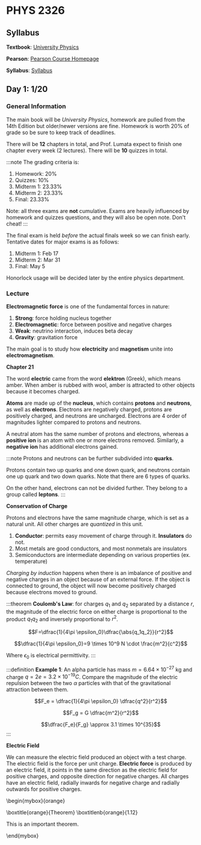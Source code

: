 # PHYS 2326

## Syllabus

**Textbook**: [University Physics](./tb_2326.md)

**Pearson**: [Pearson Course Homepage](https://openvellum.ecollege.com/course.html?courseId=16583132&OpenVellumHMAC=22ab86d4c4f68ab9bc31226fecbc9bb3#10001)

**Syllabus**: [Syllabus](./syllabus_2326.pdf)

## Day 1: 1/20

### General Information

The main book will be *University Physics*, homework are pulled from the 14th Edition but older/newer versions are fine. Homework is worth 20% of grade so be sure to keep track of deadlines.

There will be **12** chapters in total, and Prof. Lumata expect to finish one chapter every week (2 lectures). There will be **10** quizzes in total.

:::note
The grading criteria is:

1. Homework: 20%
2. Quizzes: 10%
3. Midterm 1: 23.33%
4. Midterm 2: 23.33%
5. Final: 23.33%

Note: all three exams are **not** cumulative. Exams are heavily influenced by homework and quizzes questions, and they will also be open note. Don't cheat!
:::

The final exam is held *before* the actual finals week so we can finish early. Tentative dates for major exams is as follows:

1. Midterm 1: Feb 17
2. Midterm 2: Mar 31
3. Final: May 5

Honorlock usage will be decided later by the entire physics department.

### Lecture

**Electromagnetic force** is one of the fundamental forces in nature:

1. **Strong**: force holding nucleus together
2. **Electromagnetic**: force between positive and negative charges
3. **Weak**: neutrino interaction, induces beta decay
4. **Gravity**: gravitation force

The main goal is to study how **electricity** and **magnetism** unite into **electromagnetism**.

**Chapter 21**

The word **electric** came from the word **elektron** (Greek), which means amber. When amber is rubbed with wool, amber is attracted to other objects because it becomes charged. 

**Atoms** are made up of the **nucleus**, which contains **protons** and **neutrons**, as well as **electrons**. Electrons are negatively charged, protons are positively charged, and neutrons are uncharged. Electrons are 4 order of magnitudes lighter compared to protons and neutrons.

A neutral atom has the same number of protons and electrons, whereas a **positive ion** is an atom with one or more electrons removed. Similarly, a **negative ion** has additional electrons gained.

:::note
Protons and neutrons can be further subdivided into **quarks**.

Protons contain two up quarks and one down quark, and neutrons contain one up quark and two down quarks. Note that there are 6 types of quarks.

On the other hand, electrons can not be divided further. They belong to a group called **leptons**.
:::

**Conservation of Charge**

Protons and electrons have the same magnitude charge, which is set as a natural unit. All other charges are *quantized* in this unit.

1. **Conductor**: permits easy movement of charge through it. **Insulators** do not.
2. Most metals are good conductors, and most nonmetals are insulators
3. Semiconductors are intermediate depending on various properties (ex. temperature)

*Charging by induction* happens when there is an imbalance of positive and negative charges in an object because of an external force. If the object is connected to ground, the object will now become positively charged because electrons moved to ground.

:::theorem
**Coulomb's Law**: for charges $q_1$ and $q_2$ separated by a distance $r$, the magnitude of the electric force on either charge is proportional to the product $q_1 q_2$ and inversely proportional to $r^2$.

$$F=\dfrac{1}{4\pi \epsilon_0}\dfrac{\abs{q_1q_2}}{r^2}$$

$$\dfrac{1}{4\pi \epsilon_0}=9 \times 10^9 N \cdot \frac{m^2}{c^2}$$

Where $\epsilon_0$ is electrical permittivity.
:::

:::definition
**Example 1**: An alpha particle has mass $m=6.64 \times 10^{-27}$ kg and charge $q=2e=3.2 \times 10^{-19}C$. Compare the magnitude of the electric repulsion between the two $\alpha$ particles with that of the gravitational attraction between them.

$$F_e = \dfrac{1}{4\pi \epsilon_0} \dfrac{q^2}{r^2}$$

$$F_g = G \dfrac{m^2}{r^2}$$

$$\dfrac{F_e}{F_g} \approx 3.1 \times 10^{35}$$
:::

**Electric Field**

We can measure the electric field produced an object with a test charge. The electric field is the force per unit charge. **Electric force** is produced by an electric field, it points in the same direction as the electric field for positive charges, and opposite direction for negative charges. All charges have an electric field, radially inwards for negative charge and radially outwards for positive charges. 

\begin{mybox}{orange}

\boxtitle{orange}{Theorem} \boxtitlenb{orange}{1.12}

This is an important theorem.

\end{mybox}

